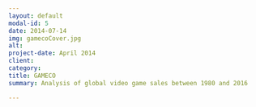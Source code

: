 ```yaml
---
layout: default
modal-id: 5
date: 2014-07-14
img: gamecoCover.jpg
alt: 
project-date: April 2014
client: 
category: 
title: GAMECO
summary: Analysis of global video game sales between 1980 and 2016

---
```

